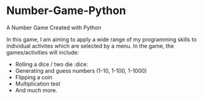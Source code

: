 # Number-Game-Python
A Number Game Created with Python

In this game, I am aiming to apply a wide range of my programming skills to individual activites which are selected by a menu.
In the game, the games/activities will include:
  - Rolling a dice / two die :dice:
  - Generating and guess numbers (1-10, 1-100, 1-1000)
  - Flipping a coin
  - Multiplication test
  - And much more.
